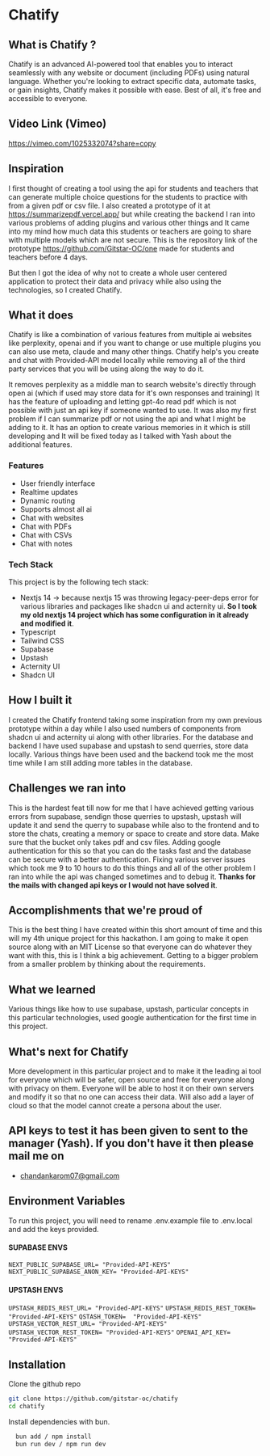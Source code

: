 # Chatify
## What is Chatify ?
 Chatify is an advanced AI-powered tool that enables you to interact seamlessly with any website or document (including PDFs) using natural language. Whether you're looking to extract specific data, automate tasks, or gain insights, Chatify makes it possible with ease. Best of all, it's free and accessible to everyone.

## Video Link (Vimeo) 
https://vimeo.com/1025332074?share=copy

## Inspiration
I first thought of creating a tool using the api for students and teachers that can generate multiple choice questions for the students to practice with from a given pdf or csv file. I also created a prototype of it at https://summarizepdf.vercel.app/ but while creating the backend I ran into various problems of adding plugins and various other things and It came into my mind how much data this students or teachers are going to share with multiple models which are not secure. This is the repository link of the prototype https://github.com/Gitstar-OC/one made for students and teachers before 4 days.

But then I got the idea of why not to create a whole user centered application to protect their data and privacy while also using the technologies, so I created Chatify.

## What it does
Chatify is like a combination of various features from multiple ai websites like perplexity, openai and if you want to change or use multiple plugins you can also use meta, claude and many other things. Chatify help's you create and chat with Provided-API model locally while removing all of the third party services that you will be using along the way to do it.

It removes perplexity as a middle man to search website's directly through open ai (which if used may store data for it's own responses and training) It has the feature of uploading and letting gpt-4o read pdf which is not possible with just an api key if someone wanted to use. It was also my first problem if I can summarize pdf or not using the api and what I might be adding to it. It has an option to create various memories in it which is still developing and It will be fixed today as I talked with Yash about the additional features.


### Features
- User friendly interface 
- Realtime updates
- Dynamic routing
- Supports almost all ai
- Chat with websites
- Chat with PDFs
- Chat with CSVs
- Chat with notes

### Tech Stack

This project is by the following tech stack:

- Nextjs 14  -> because nextjs 15 was throwing legacy-peer-deps error for various libraries and packages like shadcn ui and acternity ui. **So I took my old nextjs 14 project which has some configuration in it already and modified it**.
- Typescript
- Tailwind CSS
- Supabase
- Upstash 
- Acternity UI
- Shadcn UI

## How I built it
I created the Chatify frontend taking some inspiration from my own previous prototype within a day while I also used numbers of components from shadcn ui and acternity ui along with other libraries. For the database and backend I have used supabase and upstash to send querries, store data locally. Various things have been used and the backend took me the most time while I am still adding more tables in the database.

## Challenges we ran into
This is the hardest feat till now for me that I have achieved getting various errors from supabase, sendign those querries to upstash, upstash will update it and send the querry to supabase while also to the frontend and to store the chats, creating a memory or space to create and store data. Make sure that the bucket only takes pdf and csv files. Adding google authentication for this so that you can do the tasks fast and the database can be secure with a better authentication. Fixing various server issues which took me 9 to 10 hours to do this things and all of the other problem I ran into while the api was changed sometimes and to debug it. **Thanks for the mails with changed api keys or I would not have solved it**. 

## Accomplishments that we're proud of
This is the best thing I have created within this short amount of time and this will my 4th unique project for this hackathon. I am going to make it open source along with an MIT License so that everyone can do whatever they want with this, this is I think a big achievement. Getting to a bigger problem from a smaller problem by thinking about the requirements.

## What we learned
Various things like how to use supabase, upstash, particular concepts in this particular technologies, used google authentication for the first time in this project. 

## What's next for Chatify
More development in this particular project and to make it the leading ai tool for everyone which will be safer, open source and free for everyone along with privacy on them. Everyone will be able to host it on their own servers and modify it so that no one can access their data. Will also add a layer of cloud so that the model cannot create a persona about the user. 


## API keys to test it has been given to sent to the manager (Yash). If you don't have it then please mail me on 
- chandankarom07@gmail.com


## Environment Variables

To run this project, you will need to rename .env.example file to .env.local and add the keys provided. 

#### SUPABASE ENVS
`NEXT_PUBLIC_SUPABASE_URL= "Provided-API-KEYS"`
`NEXT_PUBLIC_SUPABASE_ANON_KEY= "Provided-API-KEYS"`
            
#### UPSTASH ENVS
`UPSTASH_REDIS_REST_URL= "Provided-API-KEYS"`
`UPSTASH_REDIS_REST_TOKEN= "Provided-API-KEYS"`
`QSTASH_TOKEN=  "Provided-API-KEYS"`
`UPSTASH_VECTOR_REST_URL= "Provided-API-KEYS"`
`UPSTASH_VECTOR_REST_TOKEN= "Provided-API-KEYS"`
`OPENAI_API_KEY= "Provided-API-KEYS"`


## Installation

Clone the github repo
```bash 
git clone https://github.com/gitstar-oc/chatify
cd chatify
```
Install dependencies with bun.

```bash
  bun add / npm install
  bun run dev / npm run dev
```
